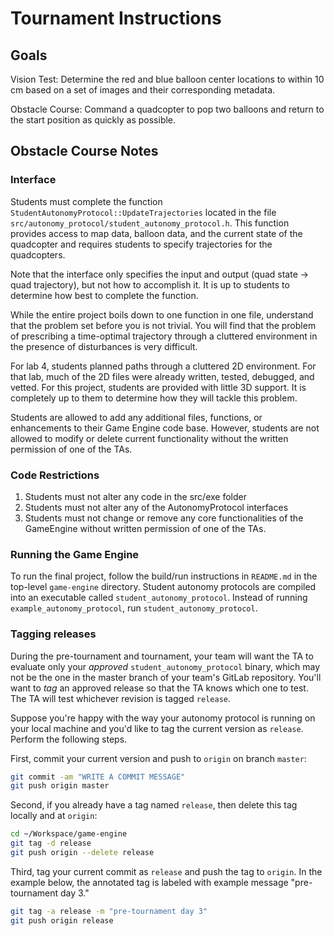 # Tournament Instructions

## Goals
Vision Test: Determine the red and blue balloon center locations to within 10
cm based on a set of images and their corresponding metadata.

Obstacle Course: Command a quadcopter to pop two balloons and return to the
start position as quickly as possible.

## Obstacle Course Notes

### Interface
Students must complete the function `StudentAutonomyProtocol::UpdateTrajectories`
located in the file `src/autonomy_protocol/student_autonomy_protocol.h`. This
function provides access to map data, balloon data, and the current state of the
quadcopter and requires students to specify trajectories for the quadcopters. 

Note that the interface only specifies the input and output (quad state ->
quad trajectory), but not how to accomplish it. It is up to students to
determine how best to complete the function.

While the entire project boils down to one function in one file, understand that
the problem set before you is not trivial. You will find that the problem of
prescribing a time-optimal trajectory through a cluttered environment in the
presence of disturbances is very difficult. 

For lab 4, students planned paths through a cluttered 2D environment. For that
lab, much of the 2D files were already written, tested, debugged, and vetted.
For this project, students are provided with little 3D support. It is
completely up to them to determine how they will tackle this problem.

Students are allowed to add any additional files, functions, or enhancements
to their Game Engine code base. However, students are not allowed to modify or
delete current functionality without the written permission of one of the TAs.

### Code Restrictions
1) Students must not alter any code in the src/exe folder
2) Students must not alter any of the AutonomyProtocol interfaces
3) Students must not change or remove any core functionalities of the GameEngine
without written permission of one of the TAs.

### Running the Game Engine
To run the final project, follow the build/run instructions in `README.md` in
the top-level `game-engine` directory. Student autonomy protocols are compiled
into an executable called `student_autonomy_protocol`. Instead of running
`example_autonomy_protocol`, run `student_autonomy_protocol`.

### Tagging releases
During the pre-tournament and tournament, your team will want the TA to
evaluate only your *approved* `student_autonomy_protocol` binary, which may
not be the one in the master branch of your team's GitLab repository.  You'll
want to *tag* an approved release so that the TA knows which one to test.  The
TA will test whichever revision is tagged `release`.

Suppose you're happy with the way your autonomy protocol is running on your
local machine and you'd like to tag the current version as `release`.  Perform
the following steps.

First, commit your current version and push to `origin` on branch `master`:
```bash
git commit -am "WRITE A COMMIT MESSAGE"
git push origin master
```

Second, if you already have a tag named `release`, then delete this
tag locally and at `origin`:
```bash
cd ~/Workspace/game-engine
git tag -d release
git push origin --delete release
```

Third, tag your current commit as `release` and push the tag to `origin`.  In
the example below, the annotated tag is labeled with example message
"pre-tournament day 3."
```bash
git tag -a release -m "pre-tournament day 3"
git push origin release
```

